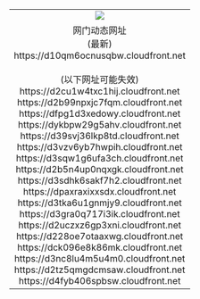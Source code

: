 ﻿<table>
  <tr></tr>
  <tr><td colspan=2 align=center><img src="https://d10qm6ocnusqbw.cloudfront.net/Up/oGate.jpg" /></td></tr>
  <tr><td colspan=2 align=center>网门动态网址<br/>(最新)
<br>https://d10qm6ocnusqbw.cloudfront.net
<br/><br/>(以下网址可能失效)
<br>https://d2cu1w4txc1hij.cloudfront.net
<br>https://d2b99npxjc7fqm.cloudfront.net
<br>https://dfpg1d3xedowy.cloudfront.net
<br>https://dykbpw29g5ahv.cloudfront.net
<br>https://d39svj36lkp8td.cloudfront.net
<br>https://d3vzv6yb7hwpih.cloudfront.net
<br>https://d3sqw1g6ufa3ch.cloudfront.net
<br>https://d2b5n4up0nqxgk.cloudfront.net
<br>https://d3sdhk6sakf7h2.cloudfront.net
<br>https://dpaxraxixxsdx.cloudfront.net
<br>https://d3tka6u1gnmjy9.cloudfront.net
<br>https://d3gra0q717i3ik.cloudfront.net
<br>https://d2uczxz6gp3xni.cloudfront.net
<br>https://d228oe7otaaxwg.cloudfront.net
<br>https://dck096e8k86mk.cloudfront.net
<br>https://d3nc8lu4m5u4m0.cloudfront.net
<br>https://d2tz5qmgdcmsaw.cloudfront.net
<br>https://d4fyb406spbsw.cloudfront.net
    </td>
  </tr>
</table>
